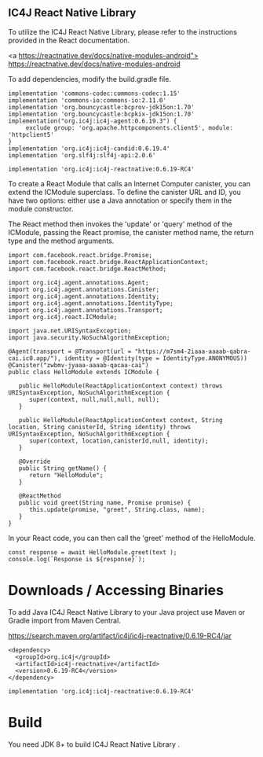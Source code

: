 ## IC4J React Native Library 

To utilize the IC4J React Native Library, please refer to the instructions provided in the React documentation.

<a https://reactnative.dev/docs/native-modules-android">
https://reactnative.dev/docs/native-modules-android
</a>

To add dependencies, modify the build.gradle file.

```
implementation 'commons-codec:commons-codec:1.15'
implementation 'commons-io:commons-io:2.11.0'
implementation 'org.bouncycastle:bcprov-jdk15on:1.70'
implementation 'org.bouncycastle:bcpkix-jdk15on:1.70'
implementation("org.ic4j:ic4j-agent:0.6.19.3") {
     exclude group: 'org.apache.httpcomponents.client5', module: 'httpclient5'
}
implementation 'org.ic4j:ic4j-candid:0.6.19.4'
implementation 'org.slf4j:slf4j-api:2.0.6'

implementation 'org.ic4j:ic4j-reactnative:0.6.19-RC4'
```

To create a React Module that calls an Internet Computer canister, you can extend the ICModule superclass. To define the canister URL and ID, you have two options: either use a Java annotation or specify them in the module constructor.

The React method then invokes the 'update' or 'query' method of the ICModule, passing the React promise, the canister method name, the return type and the method arguments.

```
import com.facebook.react.bridge.Promise;
import com.facebook.react.bridge.ReactApplicationContext;
import com.facebook.react.bridge.ReactMethod;

import org.ic4j.agent.annotations.Agent;
import org.ic4j.agent.annotations.Canister;
import org.ic4j.agent.annotations.Identity;
import org.ic4j.agent.annotations.IdentityType;
import org.ic4j.agent.annotations.Transport;
import org.ic4j.react.ICModule;

import java.net.URISyntaxException;
import java.security.NoSuchAlgorithmException;

@Agent(transport = @Transport(url = "https://m7sm4-2iaaa-aaaab-qabra-cai.ic0.app/"), identity = @Identity(type = IdentityType.ANONYMOUS))
@Canister("zwbmv-jyaaa-aaaab-qacaa-cai")
public class HelloModule extends ICModule {

   public HelloModule(ReactApplicationContext context) throws URISyntaxException, NoSuchAlgorithmException {
      super(context, null,null,null, null);
   }

   public HelloModule(ReactApplicationContext context, String location, String canisterId, String identity) throws URISyntaxException, NoSuchAlgorithmException {
      super(context, location,canisterId,null, identity);
   }

   @Override
   public String getName() {
      return "HelloModule";
   }
   
   @ReactMethod
   public void greet(String name, Promise promise) {
      this.update(promise, "greet", String.class, name);
   } 
}      

```

In your React code, you can then call the 'greet' method of the HelloModule.

```
const response = await HelloModule.greet(text );
console.log(`Response is ${response}`);
```


# Downloads / Accessing Binaries

To add Java IC4J React Native Library to your Java project use Maven or Gradle import from Maven Central.

<a href="https://search.maven.org/artifact/ic4j/ic4j-reactnative/0.6.19-RC4/jar">
https://search.maven.org/artifact/ic4j/ic4j-reactnative/0.6.19-RC4/jar
</a>

```
<dependency>
  <groupId>org.ic4j</groupId>
  <artifactId>ic4j-reactnative</artifactId>
  <version>0.6.19-RC4</version>
</dependency>
```

```
implementation 'org.ic4j:ic4j-reactnative:0.6.19-RC4'
```


# Build

You need JDK 8+ to build IC4J React Native Library .
